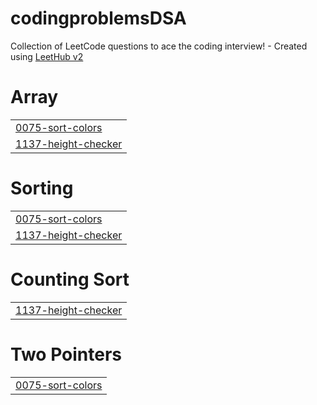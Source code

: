 # codingproblemsDSA
Collection of LeetCode questions to ace the coding interview! - Created using [LeetHub v2](https://github.com/arunbhardwaj/LeetHub-2.0)


# Array
|  |
| ------- |
| [0075-sort-colors](https://github.com/rohitkumar9897/codingproblemsDSA/tree/master/0075-sort-colors) |
| [1137-height-checker](https://github.com/rohitkumar9897/codingproblemsDSA/tree/master/1137-height-checker) |
# Sorting
|  |
| ------- |
| [0075-sort-colors](https://github.com/rohitkumar9897/codingproblemsDSA/tree/master/0075-sort-colors) |
| [1137-height-checker](https://github.com/rohitkumar9897/codingproblemsDSA/tree/master/1137-height-checker) |
# Counting Sort
|  |
| ------- |
| [1137-height-checker](https://github.com/rohitkumar9897/codingproblemsDSA/tree/master/1137-height-checker) |
# Two Pointers
|  |
| ------- |
| [0075-sort-colors](https://github.com/rohitkumar9897/codingproblemsDSA/tree/master/0075-sort-colors) |